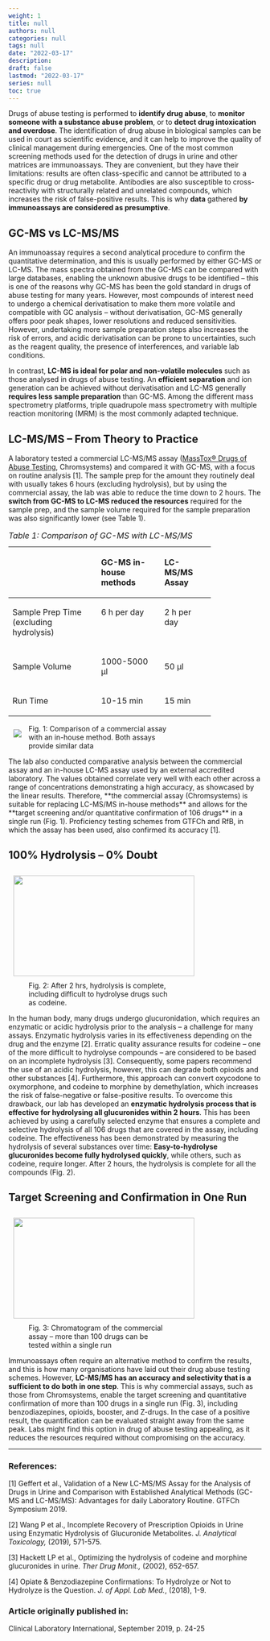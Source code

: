 ```yaml
---
weight: 1
title: null
authors: null
categories: null
tags: null
date: "2022-03-17"
description:  
draft: false
lastmod: "2022-03-17"
series: null
toc: true
---
```




<!--more-->

Drugs of abuse testing is performed to **identify drug abuse**, to **monitor someone with a substance abuse problem**, or to **detect drug intoxication and overdose**. The identification of drug abuse in biological samples can be used in court as scientific evidence, and it can help to improve the quality of clinical management during emergencies. One of the most common screening methods used for the detection of drugs in urine and other matrices are immunoassays. They are convenient, but they have their limitations: results are often class-specific and cannot be attributed to a specific drug or drug metabolite. Antibodies are also susceptible to cross-reactivity with structurally related and unrelated compounds, which increases the risk of false-positive results. This is why **data** gathered **by immunoassays are considered as presumptive**.

## GC-MS vs LC-MS/MS

An immunoassay requires a second analytical procedure to confirm the quantitative determination, and this is usually performed by either GC-MS or LC-MS. The mass spectra obtained from the GC-MS can be compared with large databases, enabling the unknown abusive drugs to be identified – this is one of the reasons why GC-MS has been the gold standard in drugs of abuse testing for many years. However, most compounds of interest need to undergo a chemical derivatisation to make them more volatile and compatible with GC analysis – without derivatisation, GC-MS generally offers poor peak shapes, lower resolutions and reduced sensitivities. However, undertaking more sample preparation steps also increases the risk of errors, and acidic derivatisation can be prone to uncertainties, such as the reagent quality, the presence of interferences, and variable lab conditions.

In contrast, **LC-MS is ideal for polar and non-volatile molecules** such as those analysed in drugs of abuse testing. An **efficient separation** and ion generation can be achieved without derivatisation and LC-MS generally **requires less sample preparation** than GC-MS. Among the different mass spectrometry platforms, triple quadrupole mass spectrometry with multiple reaction monitoring (MRM) is the most commonly adapted technique.

## LC-MS/MS – From Theory to Practice

A laboratory tested a commercial LC-MS/MS assay ([MassTox® Drugs of Abuse Testing](https://chromsystems.com/en/products/drugs-of-abuse.html), Chromsystems) and compared it with GC-MS, with a focus on routine analysis [1]. The sample prep for the amount they routinely deal with usually takes 6 hours (excluding hydrolysis), but by using the commercial assay, the lab was able to reduce the time down to 2 hours. The **switch from GC-MS to LC-MS reduced the resources** required for the sample prep, and the sample volume required for the sample preparation was also significantly lower (see Table 1).  


<table style="width:80%;">
  <caption style="text-align:left", align = "top"><i>Table 1: Comparison of GC-MS with LC-MS/MS</i></caption>
  <colgroup>
    <col style="width: 35%" /><col style="width: 25%" /><col style="width: 20%" />
  </colgroup>
  <thead>
  <tr style="text-align:left" class="header">
    <th><p></p></th><th><p>GC-MS in-house methods</p></th><th><p>LC-MS/MS Assay</p></th>
  </tr>
  </thead>
  <tbody>
    <tr class="odd">
      <td VALIGN=Middle><p>
      Sample Prep Time (excluding hydrolysis)
      </p></td>
      <td VALIGN=TOP><p>
      6 h per day
      </p></td>
      <td VALIGN=TOP><p>
      2 h per day
      </p></td>
    </tr>
    <tr class="even">
      <td><p>Sample Volume
      </p></td>
      <td><p>1000-5000 µl
      </p></td>
      <td><p>50 µl
      </p></td>
    </tr>
    <tr class="odd">
      <td VALIGN=Middle><p>
      Run Time
      </p></td>
      <td VALIGN=TOP><p>
      10-15 min
      </p></td>
      <td VALIGN=TOP><p>
      15 min
      </p></td>
    </tr>
  </tbody>
</table>


<div class = "row">
  <div class= "column_right" style="width:360px;">
<img src = "/docs/images/Drugs-of-Abuse-Article-Comparison.jpg" style ="float: left" HSPACE="10" VSPACE="10"/>  
<figure class = "caption">
Fig. 1: Comparison of a commercial assay with an in-house method. Both assays provide similar data
</figure>
  </div>
  The lab also conducted comparative analysis between the commercial assay and an in-house LC-MS assay used by an external accredited laboratory. The values obtained correlate very well with each other across a range of concentrations demonstrating a high accuracy, as showcased by the linear results. Therefore, **the commercial assay (Chromsystems) is suitable for replacing LC-MS/MS in-house methods** and allows for the **target screening and/or quantitative confirmation of 106 drugs** in a single run (Fig. 1). Proficiency testing schemes from GTFCh and RfB, in which the assay has been used, also confirmed its accuracy [1].  
</div>  


## 100% Hydrolysis – 0% Doubt

<div class ="row">
  <div class= "column_right" style="width:360px;">
<img width ="360" height= "200" src = "/docs/images/Drugs-of-Abuse-Article-Hydrolysis.jpg" style ="float: left" HSPACE="10" VSPACE="10"/>
<figure class = "caption">
Fig. 2: After 2 hrs, hydrolysis is complete, including difficult to hydrolyse drugs such as codeine.
</figure>
</div>

In the human body, many drugs undergo glucuronidation, which requires an enzymatic or acidic hydrolysis prior to the analysis – a challenge for many assays. Enzymatic hydrolysis varies in its effectiveness depending on the drug and the enzyme [2]. Erratic quality assurance results for codeine – one of the more difficult to hydrolyse compounds – are considered to be based on an incomplete hydrolysis [3]. Consequently, some papers recommend the use of an acidic hydrolysis, however, this can degrade both opioids and other substances [4]. Furthermore, this approach can convert oxycodone to oxymorphone, and codeine to morphine by demethylation, which increases the risk of false-negative or false-positive results. To overcome this drawback, our lab has developed an **enzymatic hydrolysis process that is effective for hydrolysing all glucuronides within 2 hours**. This has been achieved by using a carefully selected enzyme that ensures a complete and selective hydrolysis of all 106 drugs that are covered in the assay, including codeine. The effectiveness has been demonstrated by measuring the hydrolysis of several substances over time: **Easy-to-hydrolyse glucuronides become fully hydrolysed quickly**, while others, such as codeine, require longer. After 2 hours, the hydrolysis is complete for all the compounds (Fig. 2).
</div>


## Target Screening and Confirmation in One Run

<div class = "row">
  <div class = "column_left" style = "width: 360px;">
  <img width ="360" height= "200" src = "/docs/images/Drugs-of-Abuse-Article-Chromatogram.jpg" style ="float: left" HSPACE="10" VSPACE="10"/>
  <figure class = "caption">
  Fig. 3: Chromatogram of the commercial assay – more than 100 drugs can be tested within a single run
  <figure>
  </div>
Immunoassays often require an alternative method to confirm the results, and this is how many organisations have laid out their drug abuse testing schemes. However, <b>LC-MS/MS has an accuracy and selectivity that is a sufficient to do both in one step</b>. This is why commercial assays, such as those from Chromsystems, enable the target screening and quantitative confirmation of more than 100 drugs in a single run (Fig. 3), including benzodiazepines, opioids, booster, and Z-drugs. In the case of a positive result, the quantification can be evaluated straight away from the same peak. Labs might find this option in drug of abuse testing appealing, as it reduces the resources required without compromising on the accuracy.
</div>

---

### References:

[1] Geffert et al., Validation of a New LC-MS/MS Assay for the Analysis of Drugs in Urine and Comparison with Established Analytical Methods (GC-MS and LC-MS/MS): Advantages for daily Laboratory Routine. GTFCh Symposium 2019.

[2] Wang P et al., Incomplete Recovery of Prescription Opioids in Urine using Enzymatic Hydrolysis of Glucuronide Metabolites. *J. Analytical Toxicology,* (2019)*,* 571-575.

[3] Hackett LP et al., Optimizing the hydrolysis of codeine and morphine glucuronides in urine. *Ther Drug Monit.,* (2002), 652-657.

[4] Opiate & Benzodiazepine Confirmations: To Hydrolyze or Not to Hydrolyze is the Question. *J. of Appl. Lab Med.*, (2018), 1-9.

### Article originally published in:

Clinical Laboratory International, September 2019, p. 24-25